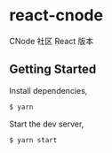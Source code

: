 # react-cnode

CNode 社区 React 版本

## Getting Started

Install dependencies,

```bash
$ yarn
```

Start the dev server,

```bash
$ yarn start
```
